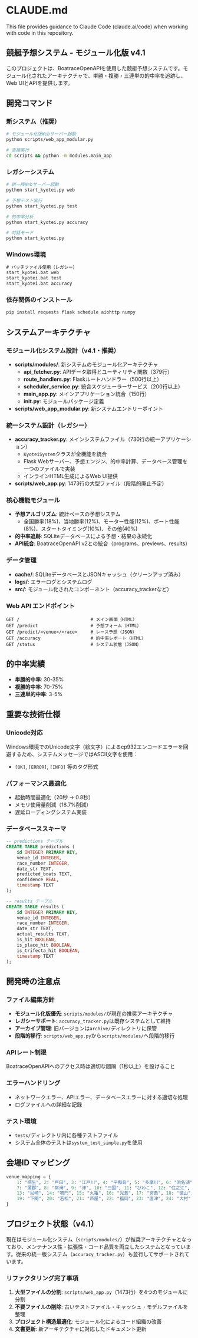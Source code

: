 # CLAUDE.md

This file provides guidance to Claude Code (claude.ai/code) when working with code in this repository.

## 競艇予想システム - モジュール化版 v4.1

このプロジェクトは、BoatraceOpenAPIを使用した競艇予想システムです。モジュール化されたアーキテクチャで、単勝・複勝・三連単の的中率を追跡し、Web UIとAPIを提供します。

## 開発コマンド

### 新システム（推奨）
```bash
# モジュール化版Webサーバー起動
python scripts/web_app_modular.py

# 直接実行
cd scripts && python -m modules.main_app
```

### レガシーシステム
```bash
# 統一版Webサーバー起動
python start_kyotei.py web

# 予想テスト実行
python start_kyotei.py test

# 的中率分析
python start_kyotei.py accuracy

# 対話モード
python start_kyotei.py
```

### Windows環境
```cmd
# バッチファイル使用（レガシー）
start_kyotei.bat web
start_kyotei.bat test
start_kyotei.bat accuracy
```

### 依存関係のインストール
```bash
pip install requests flask schedule aiohttp numpy
```

## システムアーキテクチャ

### モジュール化システム設計（v4.1・推奨）
- **scripts/modules/**: 新システムのモジュール化アーキテクチャ
  - **api_fetcher.py**: APIデータ取得とユーティリティ関数（379行）
  - **route_handlers.py**: Flaskルートハンドラー（500行以上）
  - **scheduler_service.py**: 統合スケジューラーサービス（200行以上）
  - **main_app.py**: メインアプリケーション統合（150行）
  - **__init__.py**: モジュールパッケージ定義
- **scripts/web_app_modular.py**: 新システムエントリーポイント

### 統一システム設計（レガシー）
- **accuracy_tracker.py**: メインシステムファイル（730行の統一アプリケーション）
  - `KyoteiSystem`クラスが全機能を統合
  - Flask Webサーバー、予想エンジン、的中率計算、データベース管理を一つのファイルで実装
  - インラインHTML生成によるWeb UI提供
- **scripts/web_app.py**: 1473行の大型ファイル（段階的廃止予定）

### 核心機能モジュール
- **予想アルゴリズム**: 統計ベースの予想システム
  - 全国勝率(18%)、当地勝率(12%)、モーター性能(12%)、ボート性能(8%)、スタートタイミング(10%)、その他(40%)
- **的中率追跡**: SQLiteデータベースによる予想・結果の永続化
- **API統合**: BoatraceOpenAPI v2との統合（programs、previews、results）

### データ管理
- **cache/**: SQLiteデータベースとJSONキャッシュ（クリーンアップ済み）
- **logs/**: エラーログとシステムログ
- **src/**: モジュール化されたコンポーネント（accuracy_trackerなど）

### Web API エンドポイント
```
GET /                           # メイン画面（HTML）
GET /predict                    # 予想フォーム（HTML）
GET /predict/<venue>/<race>     # レース予想（JSON）
GET /accuracy                   # 的中率レポート（HTML）
GET /status                     # システム状態（JSON）
```

## 的中率実績
- **単勝的中率**: 30-35%
- **複勝的中率**: 70-75%  
- **三連単的中率**: 3-5%

## 重要な技術仕様

### Unicode対応
Windows環境でのUnicode文字（絵文字）によるcp932エンコードエラーを回避するため、システムメッセージではASCII文字を使用：
- `[OK]`, `[ERROR]`, `[INFO]` 等のタグ形式

### パフォーマンス最適化
- 起動時間最適化（20秒 → 0.8秒）
- メモリ使用量削減（18.7%削減）
- 遅延ローディングシステム実装

### データベーススキーマ
```sql
-- predictions テーブル
CREATE TABLE predictions (
    id INTEGER PRIMARY KEY,
    venue_id INTEGER,
    race_number INTEGER,
    date_str TEXT,
    predicted_boats TEXT,
    confidence REAL,
    timestamp TEXT
);

-- results テーブル  
CREATE TABLE results (
    id INTEGER PRIMARY KEY,
    venue_id INTEGER,
    race_number INTEGER,
    date_str TEXT,
    actual_results TEXT,
    is_hit BOOLEAN,
    is_place_hit BOOLEAN,
    is_trifecta_hit BOOLEAN,
    timestamp TEXT
);
```

## 開発時の注意点

### ファイル編集方針
- **モジュール化版優先**: `scripts/modules/`が現在の推奨アーキテクチャ
- **レガシーサポート**: `accuracy_tracker.py`は既存システムとして維持
- **アーカイブ管理**: 旧バージョンは`archive/`ディレクトリに保管
- **段階的移行**: `scripts/web_app.py`から`scripts/modules/`へ段階的移行

### APIレート制限
BoatraceOpenAPIへのアクセス時は適切な間隔（1秒以上）を設けること

### エラーハンドリング
- ネットワークエラー、APIエラー、データベースエラーに対する適切な処理
- ログファイルへの詳細な記録

### テスト環境
- `tests/`ディレクトリ内に各種テストファイル
- システム全体のテストは`system_test_simple.py`を使用

## 会場ID マッピング
```python
venue_mapping = {
    1: "桐生", 2: "戸田", 3: "江戸川", 4: "平和島", 5: "多摩川", 6: "浜名湖",
    7: "蒲郡", 8: "常滑", 9: "津", 10: "三国", 11: "びわこ", 12: "住之江",
    13: "尼崎", 14: "鳴門", 15: "丸亀", 16: "児島", 17: "宮島", 18: "徳山",
    19: "下関", 20: "若松", 21: "芦屋", 22: "福岡", 23: "唐津", 24: "大村"
}
```

## プロジェクト状態（v4.1）
現在はモジュール化システム（`scripts/modules/`）が推奨アーキテクチャとなっており、メンテナンス性・拡張性・コード品質を両立したシステムとなっています。従来の統一版システム（`accuracy_tracker.py`）も並行してサポートされています。

### リファクタリング完了事項
1. **大型ファイルの分割**: `scripts/web_app.py`（1473行）を4つのモジュールに分割
2. **不要ファイルの削除**: 古いテストファイル・キャッシュ・モデルファイルを整理
3. **プロジェクト構造最適化**: モジュール化によるコード組織の改善
4. **文書更新**: 新アーキテクチャに対応したドキュメント更新